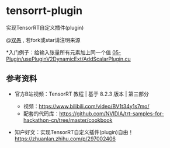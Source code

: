 <!--
 * @Description: 
 * @Author: HCQ
 * @Company(School): UCAS
 * @Email: 1756260160@qq.com
 * @Date: 2022-08-31 22:34:38
 * @LastEditTime: 2022-09-10 11:58:11
 * @FilePath: /tensorrt-plugin/README.md
-->
# tensorrt-plugin
实现TensorRT自定义插件(plugin)

@[双愚](https://github.com/HuangCongQing/) , 若fork或star请注明来源


*入门例子：给输入张量所有元素加上同一个值 [05-Plugin/usePluginV2DynamicExt/AddScalarPlugin.cu](05-Plugin/usePluginV2DynamicExt/AddScalarPlugin.cu)



## 参考资料

* 官方B站视频：TensorRT 教程 | 基于 8.2.3 版本 | 第三部分
    * 视频：https://www.bilibili.com/video/BV1t34y1s7mo/
    * 配套的代码库：https://github.com/NVIDIA/trt-samples-for-hackathon-cn/tree/master/cookbook

* 知户好文：实现TensorRT自定义插件(plugin)自由！https://zhuanlan.zhihu.com/p/297002406